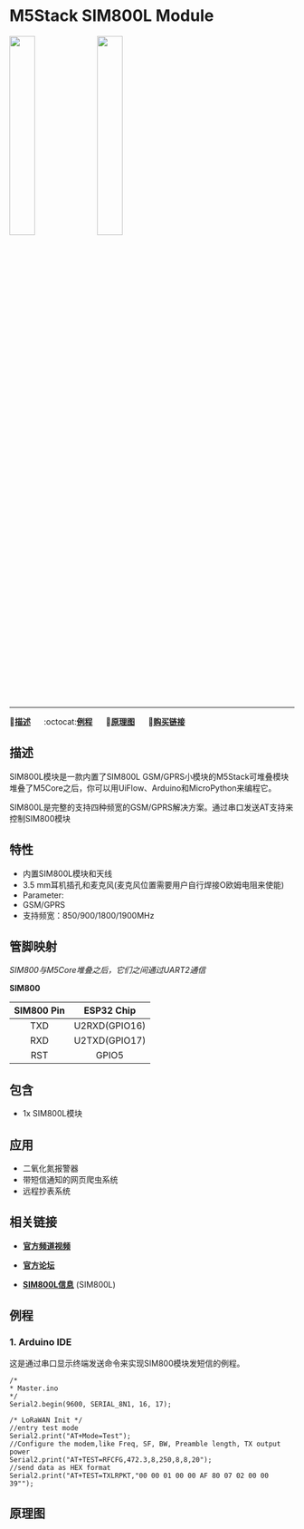# M5Stack SIM800L Module

<img src="assets/img/product_pics/module/module_sim800_01.png" width="30%" height="30%"> <img src="assets/img/product_pics/module/module_sim800_02.png" width="30%" height="30%">

***

:memo:**[描述](#描述)**&nbsp;&nbsp;&nbsp;&nbsp;&nbsp;&nbsp;:octocat:**[例程](#例程)**&nbsp;&nbsp;&nbsp;&nbsp;&nbsp;&nbsp;:electric_plug:**[原理图](#原理图)**&nbsp;&nbsp;&nbsp;&nbsp;&nbsp;&nbsp;🛒**[购买链接](https://item.taobao.com/item.htm?spm=a1z10.3-c.w4002-1172588106.10.1c03425emPA4gi&id=559726007780)**

## 描述

SIM800L模块是一款内置了SIM800L GSM/GPRS小模块的M5Stack可堆叠模块堆叠了M5Core之后，你可以用UiFlow、Arduino和MicroPython来编程它。

SIM800L是完整的支持四种频宽的GSM/GPRS解决方案。通过串口发送AT支持来控制SIM800模块

## 特性

-  内置SIM800L模块和天线
-  3.5 mm耳机插孔和麦克风(麦克风位置需要用户自行焊接O欧姆电阻来使能)
-  Parameter:
-  GSM/GPRS
-  支持频宽：850/900/1800/1900MHz

## 管脚映射

*SIM800与M5Core堆叠之后，它们之间通过UART2通信*

**SIM800**

| SIM800 Pin        | ESP32 Chip      |
| :----------:  |:------------: |
| TXD        | U2RXD(GPIO16)         |
| RXD        | U2TXD(GPIO17)         |
| RST        | GPIO5         |


## 包含

-  1x SIM800L模块

## 应用

-  二氧化氮报警器
-  带短信通知的网页爬虫系统
-  远程抄表系统

## 相关链接

- **[官方频道视频](https://i.youku.com/i/UNjE1ODA2MzE0OA==?spm=a2hzp.8253869.0.0)**

- **[官方论坛](http://forum.m5stack.com/)**

-  **[SIM800L信息](http://simcomm2m.com/En/module/detail.aspx?id=138)** (SIM800L)

## 例程

### 1. Arduino IDE

这是通过串口显示终端发送命令来实现SIM800模块发短信的例程。

```arduino
/*
* Master.ino
*/
Serial2.begin(9600, SERIAL_8N1, 16, 17);

/* LoRaWAN Init */
//entry test mode
Serial2.print("AT+Mode=Test");
//Configure the modem,like Freq, SF, BW, Preamble length, TX output power
Serial2.print("AT+TEST=RFCFG,472.3,8,250,8,8,20");
//send data as HEX format
Serial2.print("AT+TEST=TXLRPKT,"00 00 01 00 00 AF 80 07 02 00 00 39"");
```

## 原理图